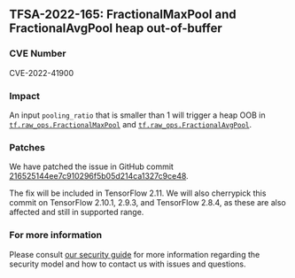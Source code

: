 ## TFSA-2022-165: FractionalMaxPool and FractionalAvgPool heap out-of-buffer

### CVE Number
CVE-2022-41900

### Impact
An input `pooling_ratio` that is smaller than 1 will trigger a heap OOB in [`tf.raw_ops.FractionalMaxPool`](https://github.com/tensorflow/tensorflow/blob/master/tensorflow/core/kernels/fractional_max_pool_op.cc) and [`tf.raw_ops.FractionalAvgPool`](https://github.com/tensorflow/tensorflow/blob/master/tensorflow/core/kernels/fractional_avg_pool_op.cc).

### Patches
We have patched the issue in GitHub commit [216525144ee7c910296f5b05d214ca1327c9ce48](https://github.com/tensorflow/tensorflow/commit/216525144ee7c910296f5b05d214ca1327c9ce48).

The fix will be included in TensorFlow 2.11. We will also cherrypick this commit on TensorFlow 2.10.1, 2.9.3, and TensorFlow 2.8.4, as these are also affected and still in supported range.

### For more information
Please consult [our security guide](https://github.com/tensorflow/tensorflow/blob/master/SECURITY.md) for more information regarding the security model and how to contact us with issues and questions.
